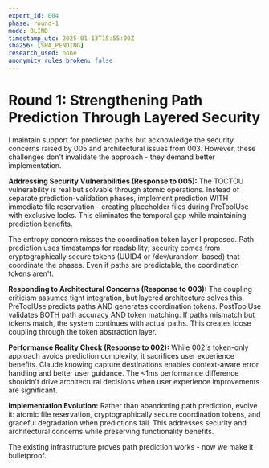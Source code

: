 ```yaml
---
expert_id: 004
phase: round-1
mode: BLIND
timestamp_utc: 2025-01-13T15:55:00Z
sha256: [SHA_PENDING]
research_used: none
anonymity_rules_broken: false
---
```


# Round 1: Strengthening Path Prediction Through Layered Security

I maintain support for predicted paths but acknowledge the security concerns raised by 005 and architectural issues from 003. However, these challenges don't invalidate the approach - they demand better implementation.

**Addressing Security Vulnerabilities (Response to 005):**
The TOCTOU vulnerability is real but solvable through atomic operations. Instead of separate prediction-validation phases, implement prediction WITH immediate file reservation - creating placeholder files during PreToolUse with exclusive locks. This eliminates the temporal gap while maintaining prediction benefits.

The entropy concern misses the coordination token layer I proposed. Path prediction uses timestamps for readability; security comes from cryptographically secure tokens (UUID4 or /dev/urandom-based) that coordinate the phases. Even if paths are predictable, the coordination tokens aren't.

**Responding to Architectural Concerns (Response to 003):**
The coupling criticism assumes tight integration, but layered architecture solves this. PreToolUse predicts paths AND generates coordination tokens. PostToolUse validates BOTH path accuracy AND token matching. If paths mismatch but tokens match, the system continues with actual paths. This creates loose coupling through the token abstraction layer.

**Performance Reality Check (Response to 002):**
While 002's token-only approach avoids prediction complexity, it sacrifices user experience benefits. Claude knowing capture destinations enables context-aware error handling and better user guidance. The <1ms performance difference shouldn't drive architectural decisions when user experience improvements are significant.

**Implementation Evolution:**
Rather than abandoning path prediction, evolve it: atomic file reservation, cryptographically secure coordination tokens, and graceful degradation when predictions fail. This addresses security and architectural concerns while preserving functionality benefits.

The existing infrastructure proves path prediction works - now we make it bulletproof.